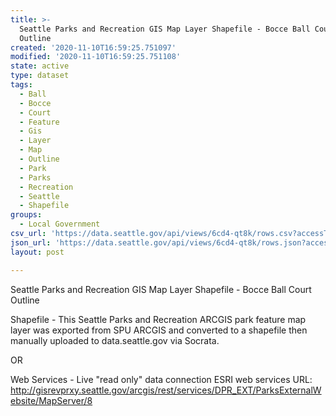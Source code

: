 ```yaml
---
title: >-
  Seattle Parks and Recreation GIS Map Layer Shapefile - Bocce Ball Court
  Outline
created: '2020-11-10T16:59:25.751097'
modified: '2020-11-10T16:59:25.751108'
state: active
type: dataset
tags:
  - Ball
  - Bocce
  - Court
  - Feature
  - Gis
  - Layer
  - Map
  - Outline
  - Park
  - Parks
  - Recreation
  - Seattle
  - Shapefile
groups:
  - Local Government
csv_url: 'https://data.seattle.gov/api/views/6cd4-qt8k/rows.csv?accessType=DOWNLOAD'
json_url: 'https://data.seattle.gov/api/views/6cd4-qt8k/rows.json?accessType=DOWNLOAD'
layout: post

---
```

Seattle Parks and Recreation GIS Map Layer Shapefile - Bocce Ball Court Outline

Shapefile - This Seattle Parks and Recreation ARCGIS park feature map layer was exported from SPU ARCGIS and converted to a shapefile then manually uploaded to data.seattle.gov via Socrata.

OR

Web Services - Live "read only" data connection ESRI web services URL: http://gisrevprxy.seattle.gov/arcgis/rest/services/DPR_EXT/ParksExternalWebsite/MapServer/8
